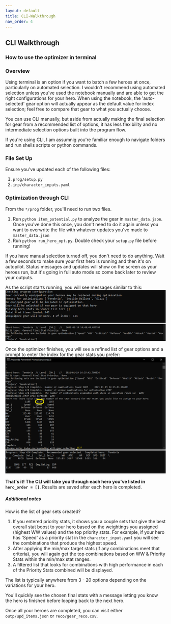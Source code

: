 ```yaml
---
layout: default
title: CLI-Walkthrough
nav_order: 4
---
```

## CLI Walkthrough
### How to use the optimizer in terminal

### Overview

Using terminal is an option if you want to batch a few heroes at once, particularly on automated selection.  I wouldn't recommend using automated selection unless you've used the notebook manually and are able to get the right configurations for your hero.  When using the notebook, the 'auto-selected' gear option will actually appear as the default value for index selection; feel free to compare that gear to what you actually choose.

You can use CLI manually, but aside from actually making the final selection for gear from a recommended list of options, it has less flexibility and no intermediate selection options built into the program flow.

If you're using CLI, I am assumnig you're familiar enough to navigate folders and run shells scripts or python commands.

### File Set Up

Ensure you've updated each of the following files:
1. `prog/setup.py`
2. `inp/character_inputs.yaml`

### Optimization through CLI

From the `*/prog` folder, you'll need to run two files. 
1. Run `python item_potential.py` to analyze the gear in `master_data.json`.  Once you've done this once, you don't need to do it again unless you want to overwrite the file with whatever updates you've made to `master_data.json` 
2. Run `python run_hero_opt.py`.  Double check your `setup.py` file before running!

If you have manual selection turned off, you don't need to do anything.  Wait a few seconds to make sure your first hero is running and then it's on autopilot.  Status messages and updates will show on the screen as your heroes run, but it's going in full auto mode so come back later to review your outputs.

As the script starts running, you will see messages similar to this:
<img alt="terminal_startup" src="https://github.com/ja-bru/E7_Py_Gear_Selector/blob/gh-pages/_image/terminal_startup_msg.png?raw=true">
<img alt="hero_start" src="https://github.com/ja-bru/E7_Py_Gear_Selector/blob/gh-pages/_image/terminal_hero_start_msg.png?raw=true">

Once the optimizer finishes, you will see a refined list of gear options and a prompt to enter the index for the gear stats you prefer:
<img alt="terminal_gear_select" src="https://github.com/ja-bru/E7_Py_Gear_Selector/blob/gh-pages/_image/terminal_selection.png?raw=true">
<img alt="terminal_hero_summary" src="https://github.com/ja-bru/E7_Py_Gear_Selector/blob/gh-pages/_image/terminal_complete.png?raw=true">

<b>That's it! The CLI will take you through each hero you've listed in `hero_order = []`</b>.  Results are saved after each hero is completed.

##### Additional notes
How is the list of gear sets created?
1.  If you entered priority stats, it shows you a couple sets that give the best overall stat boost to your hero based on the weightings you assigned (highest WW values) and the top priority stats.  For example, if your hero has 'Speed' as a priority stat in the `character_input.yaml` you will see the combinations that produce the highest speed.
2.  After applying the min/max target stats (if any combinations meet that criteria), you will again get the top combinations based on WW & Priority Stats within the min/max stat ranges.
3.  A filtered list that looks for combinations with high performance in each of the Priority Stats combined will be displayed.

The list is typically anywhere from 3 - 20 options depending on the variations for your hero.

You'll quickly see the chosen final stats with a message letting you know the hero is finished before looping back to the next hero.

Once all your heroes are completed, you can visit either `outp/upd_items.json` or `reco/gear_reco.csv`.


